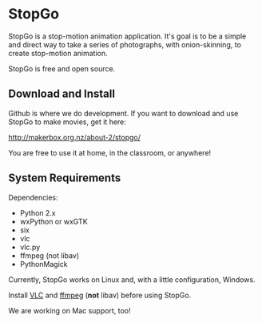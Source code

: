 # StopGo

StopGo is a stop-motion animation application. It's goal is to be a
simple and direct way to take a series of photographs, with
onion-skinning, to create stop-motion animation.

StopGo is free and open source.

## Download and Install

Github is where we do development. If you want to download and use StopGo to make movies, get it here:

http://makerbox.org.nz/about-2/stopgo/

You are free to use it at home, in the classroom, or anywhere!

## System Requirements

Dependencies:

* Python 2.x
* wxPython or wxGTK
* six
* vlc
* vlc.py
* ffmpeg (not libav)
* PythonMagick

Currently, StopGo works on Linux and, with a little configuration, Windows.

Install [VLC](http://videolan.org) and [ffmpeg](http://ffmpeg.org) (**not** libav) before using StopGo.

We are working on Mac support, too!

